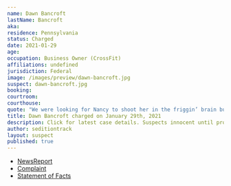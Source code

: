 ```yaml
---
name: Dawn Bancroft
lastName: Bancroft
aka:
residence: Pennsylvania
status: Charged
date: 2021-01-29
age:
occupation: Business Owner (CrossFit)
affiliations: undefined
jurisdiction: Federal
image: /images/preview/dawn-bancroft.jpg
suspect: dawn-bancroft.jpg
booking:
courtroom:
courthouse:
quote: "We were looking for Nancy to shoot her in the friggin’ brain but we didn’t find her."
title: Dawn Bancroft charged on January 29th, 2021
description: Click for latest case details. Suspects innocent until proven guilty.
author: seditiontrack
layout: suspect
published: true
---
```

- [NewsReport](https://www.mcall.com/news/police/mc-nws-pennsylvania-women-charged-in-capitol-siege-20210130-zsgjdrfdibgpboyuatcphtlaxq-story.html)
- [Complaint](https://www.justice.gov/opa/page/file/1362581/download)
- [Statement of Facts](https://www.justice.gov/opa/page/file/1362581/download)
